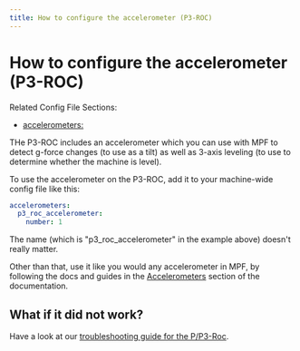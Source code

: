 ```yaml
---
title: How to configure the accelerometer (P3-ROC)
---
```


# How to configure the accelerometer (P3-ROC)


Related Config File Sections:

* [accelerometers:](../../config/accelerometers.md)

THe P3-ROC includes an accelerometer which you can use with MPF to
detect g-force changes (to use as a tilt) as well as 3-axis leveling (to
use to determine whether the machine is level).

To use the accelerometer on the P3-ROC, add it to your machine-wide
config file like this:

``` yaml
accelerometers:
  p3_roc_accelerometer:
    number: 1
```

The name (which is "p3_roc_accelerometer" in the example above)
doesn't really matter.

Other than that, use it like you would any accelerometer in MPF, by
following the docs and guides in the
[Accelerometers](../../mechs/accelerometers.md) section of
the documentation.

## What if it did not work?

Have a look at our
[troubleshooting guide for the P/P3-Roc](../../troubleshooting/index.md).
